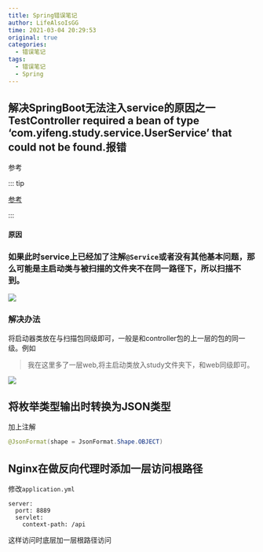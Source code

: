 ```yaml
---
title: Spring错误笔记
author: LifeAlsoIsGG
time: 2021-03-04 20:29:53
original: true
categories: 
  - 错误笔记
tags: 
  - 错误笔记
  - Spring
---
```








## 解决SpringBoot无法注入service的原因之一TestController required a bean of type ‘com.yifeng.study.service.UserService’ that could not be found.报错

参考

::: tip

[参考](https://blog.csdn.net/xzxToney/article/details/105248704?utm_medium=distribute.pc_relevant.none-task-blog-BlogCommendFromBaidu-1.control&depth_1-utm_source=distribute.pc_relevant.none-task-blog-BlogCommendFromBaidu-1.control)

:::



#### 原因

### 如果此时service上已经加了注解`@Service`或者没有其他基本问题，那么可能是**主启动类与被扫描的文件夹不在同一路径**下，所以扫描不到。

![](D:\repository\static-blog\src\Spring\images\Spring-error&hole\springboot_error_1-1.png)



### 解决办法

将启动器类放在与扫描包同级即可，一般是和controller包的上一层的包的同一级。例如

> 我在这里多了一层web,将主启动类放入study文件夹下，和web同级即可。



![](D:\repository\static-blog\src\Spring\images\Spring-error&hole\springboot_error_1-2.png)









## 将枚举类型输出时转换为JSON类型

加上注解

```java
@JsonFormat(shape = JsonFormat.Shape.OBJECT)
```









## Nginx在做反向代理时添加一层访问根路径

修改`application.yml`

```shell
server:
  port: 8889
  servlet:
    context-path: /api
```



这样访问时底层加一层根路径访问